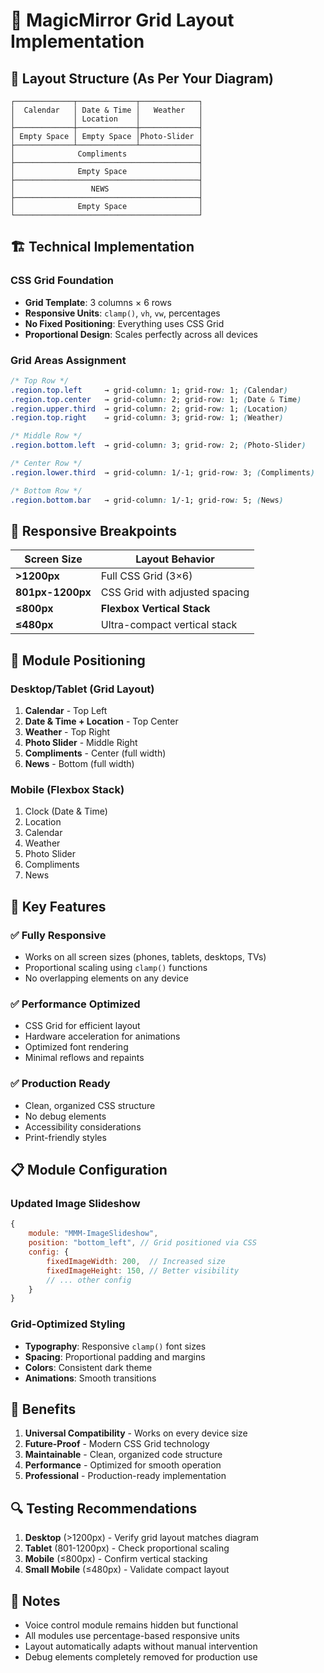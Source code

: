 # 🎯 MagicMirror Grid Layout Implementation

## 📐 Layout Structure (As Per Your Diagram)

```
┌─────────────┬─────────────┬─────────────┐
│  Calendar   │ Date & Time │   Weather   │
│             │ Location    │             │
├─────────────┼─────────────┼─────────────┤
│ Empty Space │ Empty Space │Photo-Slider │
├─────────────┴─────────────┴─────────────┤
│              Compliments                │
├─────────────────────────────────────────┤
│              Empty Space                │
├─────────────────────────────────────────┤
│                 NEWS                    │
├─────────────────────────────────────────┤
│              Empty Space                │
└─────────────────────────────────────────┘
```

## 🏗️ Technical Implementation

### **CSS Grid Foundation**
- **Grid Template**: 3 columns × 6 rows
- **Responsive Units**: `clamp()`, `vh`, `vw`, percentages
- **No Fixed Positioning**: Everything uses CSS Grid
- **Proportional Design**: Scales perfectly across all devices

### **Grid Areas Assignment**
```css
/* Top Row */
.region.top.left     → grid-column: 1; grid-row: 1; (Calendar)
.region.top.center   → grid-column: 2; grid-row: 1; (Date & Time)
.region.upper.third  → grid-column: 2; grid-row: 1; (Location)
.region.top.right    → grid-column: 3; grid-row: 1; (Weather)

/* Middle Row */
.region.bottom.left  → grid-column: 3; grid-row: 2; (Photo-Slider)

/* Center Row */
.region.lower.third  → grid-column: 1/-1; grid-row: 3; (Compliments)

/* Bottom Row */
.region.bottom.bar   → grid-column: 1/-1; grid-row: 5; (News)
```

## 📱 Responsive Breakpoints

| Screen Size | Layout Behavior |
|-------------|-----------------|
| **>1200px** | Full CSS Grid (3×6) |
| **801px-1200px** | CSS Grid with adjusted spacing |
| **≤800px** | **Flexbox Vertical Stack** |
| **≤480px** | Ultra-compact vertical stack |

## 🎨 Module Positioning

### **Desktop/Tablet (Grid Layout)**
1. **Calendar** - Top Left
2. **Date & Time + Location** - Top Center
3. **Weather** - Top Right
4. **Photo Slider** - Middle Right
5. **Compliments** - Center (full width)
6. **News** - Bottom (full width)

### **Mobile (Flexbox Stack)**
1. Clock (Date & Time)
2. Location
3. Calendar
4. Weather
5. Photo Slider
6. Compliments
7. News

## 🔧 Key Features

### **✅ Fully Responsive**
- Works on all screen sizes (phones, tablets, desktops, TVs)
- Proportional scaling using `clamp()` functions
- No overlapping elements on any device

### **✅ Performance Optimized**
- CSS Grid for efficient layout
- Hardware acceleration for animations
- Optimized font rendering
- Minimal reflows and repaints

### **✅ Production Ready**
- Clean, organized CSS structure
- No debug elements
- Accessibility considerations
- Print-friendly styles

## 📋 Module Configuration

### **Updated Image Slideshow**
```javascript
{
    module: "MMM-ImageSlideshow",
    position: "bottom_left", // Grid positioned via CSS
    config: {
        fixedImageWidth: 200,  // Increased size
        fixedImageHeight: 150, // Better visibility
        // ... other config
    }
}
```

### **Grid-Optimized Styling**
- **Typography**: Responsive `clamp()` font sizes
- **Spacing**: Proportional padding and margins
- **Colors**: Consistent dark theme
- **Animations**: Smooth transitions

## 🚀 Benefits

1. **Universal Compatibility** - Works on every device size
2. **Future-Proof** - Modern CSS Grid technology
3. **Maintainable** - Clean, organized code structure
4. **Performance** - Optimized for smooth operation
5. **Professional** - Production-ready implementation

## 🔍 Testing Recommendations

1. **Desktop** (>1200px) - Verify grid layout matches diagram
2. **Tablet** (801-1200px) - Check proportional scaling
3. **Mobile** (≤800px) - Confirm vertical stacking
4. **Small Mobile** (≤480px) - Validate compact layout

## 📝 Notes

- Voice control module remains hidden but functional
- All modules use percentage-based responsive units
- Layout automatically adapts without manual intervention
- Debug elements completely removed for production use
